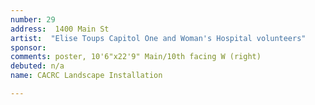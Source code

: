 ```yaml
---
number: 29
address:  1400 Main St
artist:  "Elise Toups Capitol One and Woman's Hospital volunteers"
sponsor: 
comments: poster, 10'6"x22'9" Main/10th facing W (right)
debuted: n/a
name: CACRC Landscape Installation

---
```

